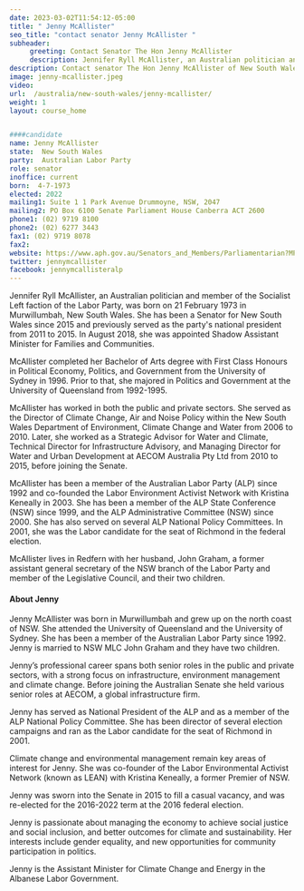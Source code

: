 ```yaml
---
date: 2023-03-02T11:54:12-05:00
title: " Jenny McAllister"
seo_title: "contact senator Jenny McAllister "
subheader:
     greeting: Contact Senator The Hon Jenny McAllister
     description: Jennifer Ryll McAllister, an Australian politician and member of the Socialist Left faction of the Labor Party, was born on 21 February 1973 in Murwillumbah, New South Wales.
description: Contact senator The Hon Jenny McAllister of New South Wales. Contact information for The Hon Jenny McAllister includes email address, phone number, and mailing address.
image: jenny-mcallister.jpeg
video:
url:  /australia/new-south-wales/jenny-mcallister/
weight: 1
layout: course_home


####candidate
name: Jenny McAllister
state:	New South Wales
party:	Australian Labor Party
role: senator
inoffice: current
born:  4-7-1973
elected: 2022
mailing1: Suite 1 1 Park Avenue Drummoyne, NSW, 2047
mailing2: PO Box 6100 Senate Parliament House Canberra ACT 2600
phone1:	(02) 9719 8100
phone2: (02) 6277 3443
fax1: (02) 9719 8078
fax2:
website: https://www.aph.gov.au/Senators_and_Members/Parliamentarian?MPID=121628
twitter: jennymcallister
facebook: jennymcallisteralp
---
```


Jennifer Ryll McAllister, an Australian politician and member of the Socialist Left faction of the Labor Party, was born on 21 February 1973 in Murwillumbah, New South Wales. She has been a Senator for New South Wales since 2015 and previously served as the party's national president from 2011 to 2015. In August 2018, she was appointed Shadow Assistant Minister for Families and Communities.

McAllister completed her Bachelor of Arts degree with First Class Honours in Political Economy, Politics, and Government from the University of Sydney in 1996. Prior to that, she majored in Politics and Government at the University of Queensland from 1992-1995.

McAllister has worked in both the public and private sectors. She served as the Director of Climate Change, Air and Noise Policy within the New South Wales Department of Environment, Climate Change and Water from 2006 to 2010. Later, she worked as a Strategic Advisor for Water and Climate, Technical Director for Infrastructure Advisory, and Managing Director for Water and Urban Development at AECOM Australia Pty Ltd from 2010 to 2015, before joining the Senate.

McAllister has been a member of the Australian Labor Party (ALP) since 1992 and co-founded the Labor Environment Activist Network with Kristina Keneally in 2003. She has been a member of the ALP State Conference (NSW) since 1999, and the ALP Administrative Committee (NSW) since 2000. She has also served on several ALP National Policy Committees. In 2001, she was the Labor candidate for the seat of Richmond in the federal election.

McAllister lives in Redfern with her husband, John Graham, a former assistant general secretary of the NSW branch of the Labor Party and member of the Legislative Council, and their two children.

#### About Jenny
Jenny McAllister was born in Murwillumbah and grew up on the north coast of NSW. She attended the University of Queensland and the University of Sydney. She has been a member of the Australian Labor Party since 1992. Jenny is married to NSW MLC John Graham and they have two children.

Jenny’s professional career spans both senior roles in the public and private sectors, with a strong focus on infrastructure, environment management and climate change. Before joining the Australian Senate she held various senior roles at AECOM, a global infrastructure firm.

Jenny has served as National President of the ALP and as a member of the ALP National Policy Committee. She has been director of several election campaigns and ran as the Labor candidate for the seat of Richmond in 2001.

Climate change and environmental management remain key areas of interest for Jenny. She was co-founder of the Labor Environmental Activist Network (known as LEAN) with Kristina Keneally, a former Premier of NSW.

Jenny was sworn into the Senate in 2015 to fill a casual vacancy, and was re-elected for the 2016-2022 term at the 2016 federal election.

Jenny is passionate about managing the economy to achieve social justice and social inclusion, and better outcomes for climate and sustainability. Her interests include gender equality, and new opportunities for community participation in politics.

Jenny is the Assistant Minister for Climate Change and Energy in the Albanese Labor Government.